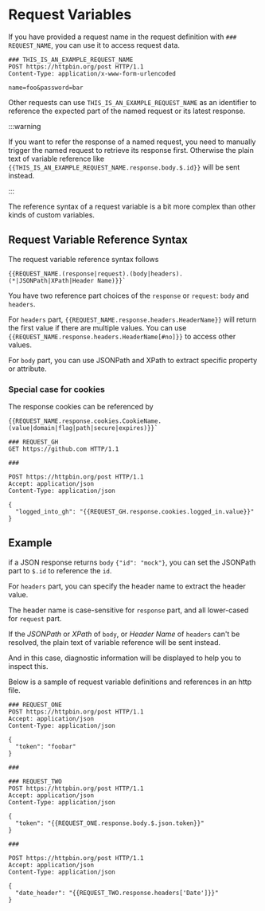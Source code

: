 # Request Variables

If you have provided a request name in the request definition with
`### REQUEST_NAME`, you can use it to access request data.

```http
### THIS_IS_AN_EXAMPLE_REQUEST_NAME
POST https://httpbin.org/post HTTP/1.1
Content-Type: application/x-www-form-urlencoded

name=foo&password=bar
```

Other requests can use `THIS_IS_AN_EXAMPLE_REQUEST_NAME` as an
identifier to reference the expected part of
the named request or its latest response.

:::warning

If you want to refer the response of a named request,
you need to manually trigger the named request to retrieve its response first.
Otherwise the plain text of variable reference like `{{THIS_IS_AN_EXAMPLE_REQUEST_NAME.response.body.$.id}}`
will be sent instead.

:::

The reference syntax of a request variable is a
bit more complex than other kinds of custom variables.

## Request Variable Reference Syntax

The request variable reference syntax follows

```
{{REQUEST_NAME.(response|request).(body|headers).(*|JSONPath|XPath|Header Name)}}`
```

You have two reference part choices of
the `response` or `request`: `body` and `headers`.

For `headers` part,
`{{REQUEST_NAME.response.headers.HeaderName}}` will return the first value if there are multiple values. 
You can use `{{REQUEST_NAME.response.headers.HeaderName[#no]}}` to access other values.

For `body` part,
you can use JSONPath and XPath to extract specific property or attribute.

### Special case for cookies

The response cookies can be referenced by
```http
{{REQUEST_NAME.response.cookies.CookieName.(value|domain|flag|path|secure|expires)}}`
```

```http
### REQUEST_GH
GET https://github.com HTTP/1.1

###

POST https://httpbin.org/post HTTP/1.1
Accept: application/json
Content-Type: application/json

{
  "logged_into_gh": "{{REQUEST_GH.response.cookies.logged_in.value}}"
}

```
## Example

if a JSON response returns `body` `{"id": "mock"}`,
you can set the JSONPath part to `$.id` to reference the `id`.

For `headers` part, you can specify the header name to extract the header value.

The header name is case-sensitive for `response` part,
and all lower-cased for `request` part.

If the *JSONPath* or *XPath* of `body`,
or *Header Name* of `headers` can't be resolved,
the plain text of variable reference will be sent instead.

And in this case,
diagnostic information will be displayed to help you to inspect this.

Below is a sample of request variable definitions and
references in an http file.

```http
### REQUEST_ONE
POST https://httpbin.org/post HTTP/1.1
Accept: application/json
Content-Type: application/json

{
  "token": "foobar"
}

###

### REQUEST_TWO
POST https://httpbin.org/post HTTP/1.1
Accept: application/json
Content-Type: application/json

{
  "token": "{{REQUEST_ONE.response.body.$.json.token}}"
}

###

POST https://httpbin.org/post HTTP/1.1
Accept: application/json
Content-Type: application/json

{
  "date_header": "{{REQUEST_TWO.response.headers['Date']}}"
}
```
